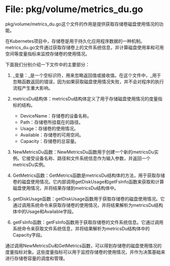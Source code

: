 # File: pkg/volume/metrics_du.go

pkg/volume/metrics_du.go这个文件的作用是提供获取存储卷磁盘使用情况的功能。

在Kubernetes项目中，存储卷是用于持久化应用程序数据的一种机制。metrics_du.go文件通过获取存储卷上的文件系统信息，并计算磁盘使用率和可用空间等度量指标来监控存储卷的使用情况。

下面我们分别介绍一下文件中的主要部分：

1. _变量：_是一个空标识符，用来忽略返回值或接收值。在这个文件中，_用于忽略函数返回的错误，因为如果获取磁盘使用情况失败，并不会对程序的执行流程产生重大影响。

2. metricsDu结构体：metricsDu结构体定义了用于存储磁盘使用情况的度量指标的结构。

   - DeviceName：存储卷的设备名称。
   - Path：存储卷所挂载在的路径。
   - Usage：存储卷的使用情况。
   - Available：存储卷的可用空间。
   - Capacity：存储卷的总容量。

3. NewMetricsDu函数：NewMetricsDu函数用于创建一个新的metricsDu实例。它接受设备名称、路径和文件系统信息作为输入参数，并返回一个metricsDu实例。

4. GetMetrics函数：GetMetrics函数是metricsDu结构体的方法，用于获取存储卷的磁盘使用情况。它内部调用getDiskUsage和getFsInfo函数来获取和计算磁盘使用情况，并将结果存储到metricsDu结构体中。

5. getDiskUsage函数：getDiskUsage函数用于获取存储卷的磁盘使用情况。它通过调用系统命令来获取存储卷的使用情况，并将结果解析为metricsDu结构体中的Usage和Available字段。

6. getFsInfo函数：getFsInfo函数用于获取存储卷的文件系统信息。它通过调用系统命令来获取文件系统信息，并将结果解析为metricsDu结构体中的Capacity字段。

通过调用NewMetricsDu和GetMetrics函数，可以得到存储卷的磁盘使用情况的度量指标对象。这些度量指标可以用于监控存储卷的使用情况，并作为决策基础来进行存储卷容量的调度和管理。

